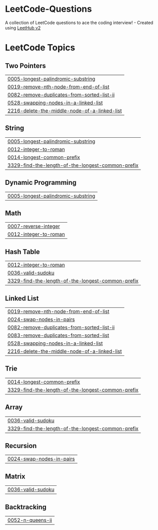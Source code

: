 # LeetCode-Questions
A collection of LeetCode questions to ace the coding interview! - Created using [LeetHub v2](https://github.com/arunbhardwaj/LeetHub-2.0)

<!---LeetCode Topics Start-->
# LeetCode Topics
## Two Pointers
|  |
| ------- |
| [0005-longest-palindromic-substring](https://github.com/sohel-sk/LeetCode-Questions/tree/master/0005-longest-palindromic-substring) |
| [0019-remove-nth-node-from-end-of-list](https://github.com/sohel-sk/LeetCode-Questions/tree/master/0019-remove-nth-node-from-end-of-list) |
| [0082-remove-duplicates-from-sorted-list-ii](https://github.com/sohel-sk/LeetCode-Questions/tree/master/0082-remove-duplicates-from-sorted-list-ii) |
| [0528-swapping-nodes-in-a-linked-list](https://github.com/sohel-sk/LeetCode-Questions/tree/master/0528-swapping-nodes-in-a-linked-list) |
| [2216-delete-the-middle-node-of-a-linked-list](https://github.com/sohel-sk/LeetCode-Questions/tree/master/2216-delete-the-middle-node-of-a-linked-list) |
## String
|  |
| ------- |
| [0005-longest-palindromic-substring](https://github.com/sohel-sk/LeetCode-Questions/tree/master/0005-longest-palindromic-substring) |
| [0012-integer-to-roman](https://github.com/sohel-sk/LeetCode-Questions/tree/master/0012-integer-to-roman) |
| [0014-longest-common-prefix](https://github.com/sohel-sk/LeetCode-Questions/tree/master/0014-longest-common-prefix) |
| [3329-find-the-length-of-the-longest-common-prefix](https://github.com/sohel-sk/LeetCode-Questions/tree/master/3329-find-the-length-of-the-longest-common-prefix) |
## Dynamic Programming
|  |
| ------- |
| [0005-longest-palindromic-substring](https://github.com/sohel-sk/LeetCode-Questions/tree/master/0005-longest-palindromic-substring) |
## Math
|  |
| ------- |
| [0007-reverse-integer](https://github.com/sohel-sk/LeetCode-Questions/tree/master/0007-reverse-integer) |
| [0012-integer-to-roman](https://github.com/sohel-sk/LeetCode-Questions/tree/master/0012-integer-to-roman) |
## Hash Table
|  |
| ------- |
| [0012-integer-to-roman](https://github.com/sohel-sk/LeetCode-Questions/tree/master/0012-integer-to-roman) |
| [0036-valid-sudoku](https://github.com/sohel-sk/LeetCode-Questions/tree/master/0036-valid-sudoku) |
| [3329-find-the-length-of-the-longest-common-prefix](https://github.com/sohel-sk/LeetCode-Questions/tree/master/3329-find-the-length-of-the-longest-common-prefix) |
## Linked List
|  |
| ------- |
| [0019-remove-nth-node-from-end-of-list](https://github.com/sohel-sk/LeetCode-Questions/tree/master/0019-remove-nth-node-from-end-of-list) |
| [0024-swap-nodes-in-pairs](https://github.com/sohel-sk/LeetCode-Questions/tree/master/0024-swap-nodes-in-pairs) |
| [0082-remove-duplicates-from-sorted-list-ii](https://github.com/sohel-sk/LeetCode-Questions/tree/master/0082-remove-duplicates-from-sorted-list-ii) |
| [0083-remove-duplicates-from-sorted-list](https://github.com/sohel-sk/LeetCode-Questions/tree/master/0083-remove-duplicates-from-sorted-list) |
| [0528-swapping-nodes-in-a-linked-list](https://github.com/sohel-sk/LeetCode-Questions/tree/master/0528-swapping-nodes-in-a-linked-list) |
| [2216-delete-the-middle-node-of-a-linked-list](https://github.com/sohel-sk/LeetCode-Questions/tree/master/2216-delete-the-middle-node-of-a-linked-list) |
## Trie
|  |
| ------- |
| [0014-longest-common-prefix](https://github.com/sohel-sk/LeetCode-Questions/tree/master/0014-longest-common-prefix) |
| [3329-find-the-length-of-the-longest-common-prefix](https://github.com/sohel-sk/LeetCode-Questions/tree/master/3329-find-the-length-of-the-longest-common-prefix) |
## Array
|  |
| ------- |
| [0036-valid-sudoku](https://github.com/sohel-sk/LeetCode-Questions/tree/master/0036-valid-sudoku) |
| [3329-find-the-length-of-the-longest-common-prefix](https://github.com/sohel-sk/LeetCode-Questions/tree/master/3329-find-the-length-of-the-longest-common-prefix) |
## Recursion
|  |
| ------- |
| [0024-swap-nodes-in-pairs](https://github.com/sohel-sk/LeetCode-Questions/tree/master/0024-swap-nodes-in-pairs) |
## Matrix
|  |
| ------- |
| [0036-valid-sudoku](https://github.com/sohel-sk/LeetCode-Questions/tree/master/0036-valid-sudoku) |
## Backtracking
|  |
| ------- |
| [0052-n-queens-ii](https://github.com/sohel-sk/LeetCode-Questions/tree/master/0052-n-queens-ii) |
<!---LeetCode Topics End-->